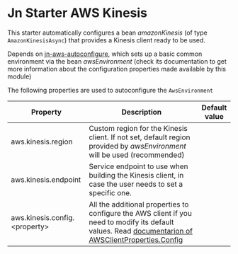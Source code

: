 # Jn Starter AWS Kinesis

This starter automatically configures a bean _amazonKinesis_ (of type `AmazonKinesisAsync`) that
provides a Kinesis client ready to be used.

Depends on [jn-aws-autoconfigure](../jn-aws-autoconfigure/README.md), which sets up a basic common environment via
the bean _awsEnvironment_
(check its documentation to get more information about the configuration properties made available by this module)

The following properties are used to autoconfigure the `AwsEnvironment`

| Property               | Description                                                                | Default value  |
| ---------------------- | -------------------------------------------------------------------------- | -------------- |
| aws.kinesis.region | Custom region for the Kinesis client. If not set, default region provided by _awsEnvironment_ will be used (recommended) | |
| aws.kinesis.endpoint  | Service endpoint to use when building the Kinesis client, in case the user needs to set a specific one.  | |
| aws.kinesis.config.&lt;property&gt;  |  All the additional properties to configure the AWS client if you need to modify its default values. Read [documentarion of AWSClientProperties.Config](../jn-aws-autoconfigure/README.md#awsclientproperties-doc)  | |
